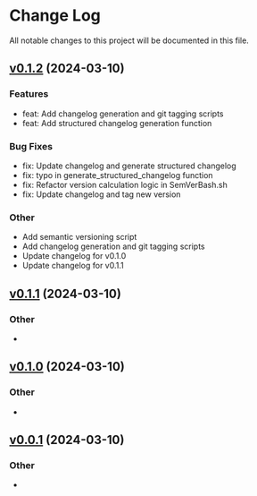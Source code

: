# Change Log

All notable changes to this project will be documented in this file.

<a name="v0.1.2"></a>
## [v0.1.2](https://github.com/ErnestoCobos/SemVerBash/releases/tag/v0.1.2) (2024-03-10)

### Features
* feat: Add changelog generation and git tagging scripts
* feat: Add structured changelog generation function

### Bug Fixes
* fix: Update changelog and generate structured changelog
* fix: typo in generate_structured_changelog function
* fix: Refactor version calculation logic in SemVerBash.sh
* fix: Update changelog and tag new version

### Other
* Add semantic versioning script
* Add changelog generation and git tagging scripts
* Update changelog for v0.1.0
* Update changelog for v0.1.1


<a name="v0.1.1"></a>
## [v0.1.1](https://github.com/ErnestoCobos/SemVerBash/releases/tag/v0.1.1) (2024-03-10)

### Other
* 


<a name="v0.1.0"></a>
## [v0.1.0](https://github.com/ErnestoCobos/SemVerBash/releases/tag/v0.1.0) (2024-03-10)

### Other
* 


<a name="v0.0.1"></a>
## [v0.0.1](https://github.com/ErnestoCobos/SemVerBash/releases/tag/v0.0.1) (2024-03-10)

### Other
* 


